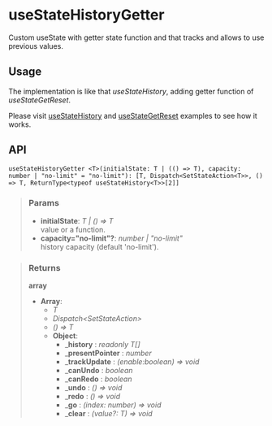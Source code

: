 # useStateHistoryGetter
Custom useState with getter state function and that tracks and allows to use previous values.

## Usage

The implementation is like that _useStateHistory_, adding getter function of _useStateGetReset_.

Please visit [useStateHistory](/useStateHistory) and [useStateGetReset](/useStateGetReset) examples to see how it works.

## API

```tsx
useStateHistoryGetter <T>(initialState: T | (() => T), capacity: number | "no-limit" = "no-limit"): [T, Dispatch<SetStateAction<T>>, () => T, ReturnType<typeof useStateHistory<T>>[2]] 
```

> ### Params
>
> - __initialState__: _T | () => T_  
value or a function.
> - __capacity="no-limit"?__: _number | "no-limit"_  
history capacity (default 'no-limit').
>

> ### Returns
>
> __array__
> - __Array__:  
>     - _T_  
>     - _Dispatch<SetStateAction<T>>_  
>     - _() => T_  
>     - __Object__:  
>         - ___history__ : _readonly T[]_  
>         - ___presentPointer__ : _number_  
>         - ___trackUpdate__ : _(enable:boolean) => void_  
>         - ___canUndo__ : _boolean_  
>         - ___canRedo__ : _boolean_  
>         - ___undo__ : _() => void_  
>         - ___redo__ : _() => void_  
>         - ___go__ : _(index: number) => void_  
>         - ___clear__ : _(value?: T) => void_  
>